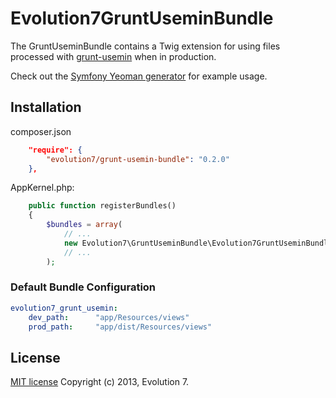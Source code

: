 # Evolution7GruntUseminBundle

The GruntUseminBundle contains a Twig extension for using files processed with [grunt-usemin](https://github.com/yeoman/grunt-usemin) when in production.

Check out the [Symfony Yeoman generator](https://github.com/evolution7/generator-symfony) for example usage.

## Installation

composer.json
```json
    "require": {
        "evolution7/grunt-usemin-bundle": "0.2.0"
    },
```

AppKernel.php:
```php
    public function registerBundles()
    {
        $bundles = array(
            // ...
            new Evolution7\GruntUseminBundle\Evolution7GruntUseminBundle(),
            // ...
        );
```

### Default Bundle Configuration

```yaml
evolution7_grunt_usemin:
    dev_path:      "app/Resources/views"
    prod_path:     "app/dist/Resources/views"
```

## License

[MIT license](https://github.com/evolution7/generator-symfony/blob/master/LICENSE)
Copyright (c) 2013, Evolution 7.
